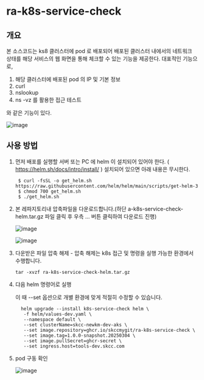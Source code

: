 # ra-k8s-service-check

## 개요 

본 소스코드는 ks8 클러스터에 pod 로 배포되어 배포된 클러스터 내에서의 네트워크 상태를 해당 서비스의 웹 화면을 통해 체크할 수 있는 기능을 제공한다.
대표적인 기능으로,

1. 해당 클러스터에 배포된 pod 의 IP 및 기본 정보
2. curl
3. nslookup
4. ns -vz 를 활용한 접근 테스트

와 같은 기능이 있다.

![image](https://github.com/user-attachments/assets/a07b56c9-8457-40c7-81ae-c85b30771fc1)


## 사용 방법

1. 먼저 배포를 실행할 서버 또는 PC 에 helm 이 설치되어 있어야 한다. ( https://helm.sh/docs/intro/install/ )
   설치되어 있으면 아래 내용은 무시한다.
   
        $ curl -fsSL -o get_helm.sh https://raw.githubusercontent.com/helm/helm/main/scripts/get-helm-3
        $ chmod 700 get_helm.sh
        $ ./get_helm.sh 

2. 본 레파지토리내 압축파일을 다운로드합니다.(하단 a-k8s-service-check-helm.tar.gz 파일 클릭 후 우측 ... 버튼 클릭하여 다운로드 진행)

   ![image](https://github.com/user-attachments/assets/9919a31d-abe3-4fbe-8e9b-3e6aef98872d)

   ![image](https://github.com/user-attachments/assets/3a386f2f-8767-46f8-b31d-ed459d01d30a)


3. 다운받은 파일 압축 해제 - 압축 해제는 k8s 접근 및 명령을 실행 가능한 환경에서 수행합니다.

       tar -xvzf ra-k8s-service-check-helm.tar.gz   
   
4. 댜음 helm 명령어로 실행

   이 때 --set 옵션으로 개별 환경에 맞게 적절히 수정할 수 있습니다.
   
         helm upgrade --install k8s-service-check helm \
          -f helm/values-dev.yaml \
          --namespace default \
          --set clusterName=skcc-newkm-dev-aks \
          --set image.repository=ghcr.io/skccmygit/ra-k8s-service-check \
          --set image.tag=1.0.0-snapshot.20250304 \
          --set image.pullSecret=ghcr-secret \
          --set ingress.host=tools-dev.skcc.com

 7. pod 구동 확인

    ![image](https://github.com/user-attachments/assets/7dd7253a-1911-4a6e-9886-db1f54f7d57d)
  
